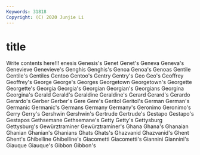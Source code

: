 ```yaml
---
Keywords: 31818
Copyright: (C) 2020 Junjie Li
---
```


# title

Write contents here!!!
enesis 
Genesis's
Genet 
Genet's 
Geneva 
Geneva's 
Genevieve 
Genevieve's 
Genghis 
Genghis's 
Genoa 
Genoa's
Genoas 
Gentile 
Gentile's 
Gentiles 
Gentoo 
Gentoo's 
Gentry 
Gentry's 
Geo 
Geo's
Geoffrey 
Geoffrey's 
George 
George's 
Georges 
Georgetown 
Georgetown's 
Georgette 
Georgette's 
Georgia
Georgia's 
Georgian 
Georgian's 
Georgians 
Georgina 
Georgina's 
Gerald 
Gerald's 
Geraldine 
Geraldine's
Gerard 
Gerard's 
Gerardo 
Gerardo's 
Gerber 
Gerber's 
Gere 
Gere's 
Geritol 
Geritol's
German 
German's 
Germanic 
Germanic's 
Germans 
Germany 
Germany's 
Geronimo 
Geronimo's 
Gerry
Gerry's 
Gershwin 
Gershwin's 
Gertrude 
Gertrude's 
Gestapo 
Gestapo's 
Gestapos 
Gethsemane 
Gethsemane's
Getty 
Getty's 
Gettysburg 
Gettysburg's 
Gewürztraminer 
Gewürztraminer's 
Ghana 
Ghana's 
Ghanaian 
Ghanian
Ghanian's 
Ghanians 
Ghats 
Ghats's 
Ghazvanid 
Ghazvanid's 
Ghent 
Ghent's 
Ghibelline 
Ghibelline's
Giacometti 
Giacometti's 
Giannini 
Giannini's 
Giauque 
Giauque's 
Gibbon 
Gibbon's 

